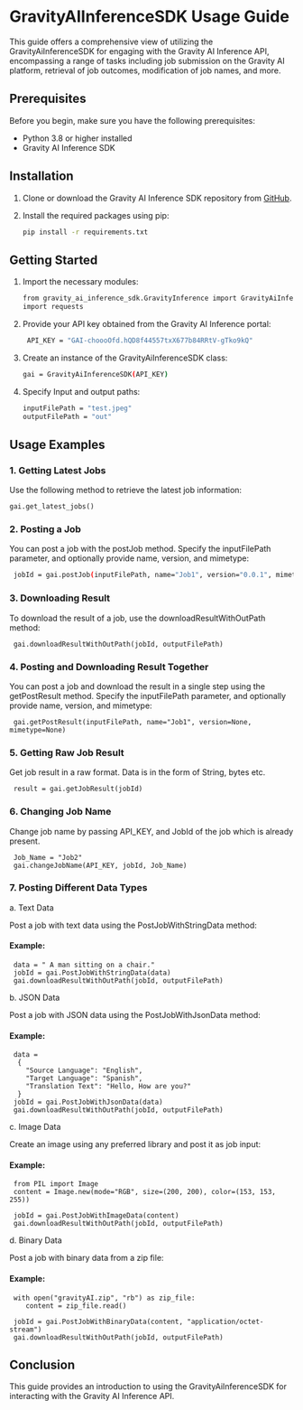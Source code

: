 # GravityAIInferenceSDK Usage Guide

This guide offers a comprehensive view of utilizing the GravityAiInferenceSDK for engaging with the Gravity AI Inference API, encompassing a range of tasks including job submission on the Gravity AI platform, retrieval of job outcomes, modification of job names, and more.
## Prerequisites

Before you begin, make sure you have the following prerequisites:

- Python 3.8 or higher installed
- Gravity AI Inference SDK

## Installation

1. Clone or download the Gravity AI Inference SDK repository from [GitHub](https://github.com/GravityAI/gai-python-sdk).
2. Install the required packages using pip:

   ```bash
   pip install -r requirements.txt

## Getting Started
1. Import the necessary modules:

    ```bash
    from gravity_ai_inference_sdk.GravityInference import GravityAiInferenceSDK
    import requests

2. Provide your API key obtained from the Gravity AI Inference portal:

    ```bash
     API_KEY = "GAI-choooOfd.hQD8f44557txX677b84RRtV-gTko9kQ"

3. Create an instance of the GravityAiInferenceSDK class:
     ```bash
     gai = GravityAiInferenceSDK(API_KEY)

4. Specify Input and output paths:
    ```bash
    inputFilePath = "test.jpeg"
    outputFilePath = "out"

## Usage Examples

###   1. Getting Latest Jobs

Use the following method to retrieve the latest job information:

    gai.get_latest_jobs()

### 2. Posting a Job

You can post a job with the postJob method. Specify the inputFilePath parameter, and optionally provide name, version, and mimetype:

   ```bash
    jobId = gai.postJob(inputFilePath, name="Job1", version="0.0.1", mimetype="image/jpeg")
```

### 3. Downloading Result

To download the result of a job, use the downloadResultWithOutPath method:
     
     gai.downloadResultWithOutPath(jobId, outputFilePath)

### 4. Posting and Downloading Result Together
You can post a job and download the result in a single step using the getPostResult method. Specify the inputFilePath parameter, and optionally provide name, version, and mimetype:

```
 gai.getPostResult(inputFilePath, name="Job1", version=None, mimetype=None)
```

### 5. Getting Raw Job Result
Get job result in a raw format. Data is in the form of String, bytes etc.
```
 result = gai.getJobResult(jobId)
```
### 6. Changing Job Name
Change job name by passing API_KEY, and JobId of the job which is already present.
```
 Job_Name = "Job2"
 gai.changeJobName(API_KEY, jobId, Job_Name)
```

### 7. Posting Different Data Types
a. Text Data

Post a job with text data using the PostJobWithStringData method:
#### Example:
```
 data = " A man sitting on a chair."
 jobId = gai.PostJobWithStringData(data)
 gai.downloadResultWithOutPath(jobId, outputFilePath)
```
b. JSON Data

Post a job with JSON data using the PostJobWithJsonData method:
#### Example:
```
 data = 
  {
    "Source Language": "English",
    "Target Language": "Spanish",
    "Translation Text": "Hello, How are you?"
  }
 jobId = gai.PostJobWithJsonData(data)
 gai.downloadResultWithOutPath(jobId, outputFilePath)
```
c. Image Data

Create an image using any preferred library and post it as job input:

#### Example:

```
 from PIL import Image
 content = Image.new(mode="RGB", size=(200, 200), color=(153, 153, 255))
 
 jobId = gai.PostJobWithImageData(content)
 gai.downloadResultWithOutPath(jobId, outputFilePath)
```
d. Binary Data

Post a job with binary data from a zip file:

#### Example:
```
 with open("gravityAI.zip", "rb") as zip_file:
    content = zip_file.read()

 jobId = gai.PostJobWithBinaryData(content, "application/octet-stream")
 gai.downloadResultWithOutPath(jobId, outputFilePath)
```
## Conclusion

This guide provides an introduction to using the GravityAiInferenceSDK for interacting with the Gravity AI Inference API.
